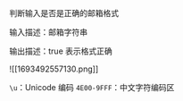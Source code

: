 判断输入是否是正确的邮箱格式

输入描述：邮箱字符串

输出描述：true 表示格式正确

![[1693492557130.png]]

`\u`：Unicode 编码
`4E00-9FFF`：中文字符编码区
